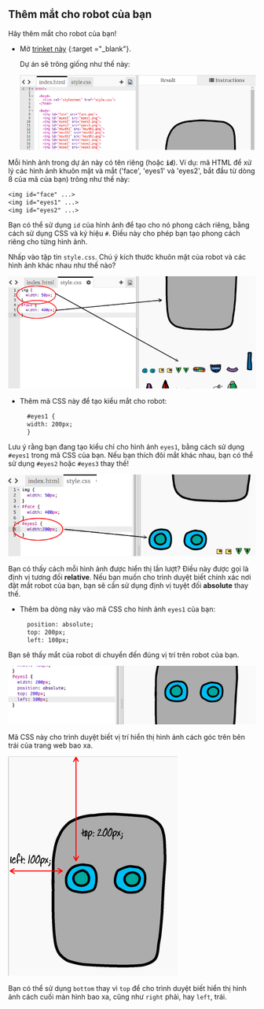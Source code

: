 ## Thêm mắt cho robot của bạn

Hãy thêm mắt cho robot của bạn!

+ Mở [trinket này](http://jumpto.cc/web-robot) {:target ="_blank"}.
    
    Dự án sẽ trông giống như thế này:
    
    ![ảnh chụp màn hình](images/robot-starter.png)

Mỗi hình ảnh trong dự án này có tên riêng (hoặc **`id`**). Ví dụ: mã HTML để xử lý các hình ảnh khuôn mặt và mắt ('face', 'eyes1' và 'eyes2', bắt đầu từ dòng 8 của mã của bạn) trông như thế này:

    <img id="face" ...>
    <img id="eyes1" ...>
    <img id="eyes2" ...>
    

Bạn có thể sử dụng `id` của hình ảnh để tạo cho nó phong cách riêng, bằng cách sử dụng CSS và ký hiệu `#`. Điều này cho phép bạn tạo phong cách riêng cho từng hình ảnh.

Nhấp vào tập tin `style.css`. Chú ý kích thước khuôn mặt của robot và các hình ảnh khác nhau như thế nào?

![ảnh chụp màn hình](images/robot-id.png)

+ Thêm mã CSS này để tạo kiểu mắt cho robot:
    
        #eyes1 {
        width: 200px;
        }
        

Lưu ý rằng bạn đang tạo kiểu chỉ cho hình ảnh `eyes1`, bằng cách sử dụng `#eyes1` trong mã CSS của bạn. Nếu bạn thích đôi mắt khác nhau, bạn có thể sử dụng `#eyes2` hoặc `#eyes3` thay thế!

![ảnh chụp màn hình](images/robot-eyes-width.png)

Bạn có thấy cách mỗi hình ảnh được hiển thị lần lượt? Điều này được gọi là định vị tương đối **relative**. Nếu bạn muốn cho trình duyệt biết chính xác nơi đặt mắt robot của bạn, bạn sẽ cần sử dụng định vị tuyệt đối **absolute** thay thế.

+ Thêm ba dòng này vào mã CSS cho hình ảnh `eyes1` của bạn:
    
        position: absolute;
        top: 200px;
        left: 100px;
        

Bạn sẽ thấy mắt của robot di chuyển đến đúng vị trí trên robot của bạn.

![ảnh chụp màn hình](images/robot-eyes-position.png)

Mã CSS này cho trình duyệt biết vị trí hiển thị hình ảnh cách góc trên bên trái của trang web bao xa.

![ảnh chụp màn hình](images/robot-eyes-position2.png)

Bạn có thể sử dụng `bottom` thay vì `top` để cho trình duyệt biết hiển thị hình ảnh cách cuối màn hình bao xa, cũng như `right` phải, hay `left`, trái.